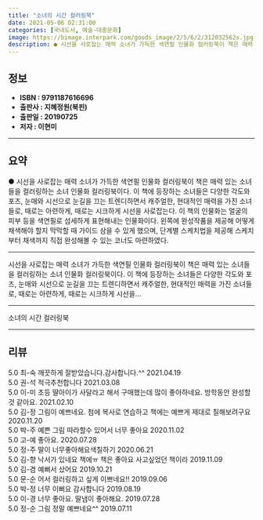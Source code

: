 ```yaml
---
title: "소녀의 시간 컬러링북"
date: 2021-05-06 02:31:00
categories: [국내도서, 예술-대중문화]
image: https://bimage.interpark.com/goods_image/2/5/6/2/312032562s.jpg
description: ● 시선을 사로잡는 매력 소녀가 가득한 색연필 인물화 컬러링북이 책은 매력 있는 소녀들을 컬러링하는 소녀 인물화 컬러링북이다. 이 책에 등장하는 소녀들은 다양한 각도와 포즈, 눈매와 시선으로 눈길을 끄는 트렌디하면서 캐주얼한, 현대적인 매력을 가진 소녀들로, 때로는 아련하게, 때로는
---
```


## **정보**

- **ISBN : 9791187616696**
- **출판사 : 지혜정원(북핀)**
- **출판일 : 20190725**
- **저자 : 이현미**

------



## **요약**

●  시선을 사로잡는 매력 소녀가 가득한 색연필 인물화 컬러링북이 책은 매력 있는 소녀들을 컬러링하는 소녀 인물화 컬러링북이다. 이 책에 등장하는 소녀들은 다양한 각도와 포즈, 눈매와 시선으로 눈길을 끄는 트렌디하면서 캐주얼한, 현대적인 매력을 가진 소녀들로, 때로는 아련하게, 때로는 시크하게 시선을 사로잡는다. 이 책의 인물화는 얼굴의 피부 등을 색연필로 섬세하게 표현해내는 인물화이다. 왼쪽에 완성작품을 제공해 어떻게 채색해야 할지 막막할 때 가이드 삼을 수 있게 했으며, 단계별 스케치법을 제공해 스케치부터 채색까지 직접 완성해볼 수 있는 코너도 마련하였다.

------

시선을 사로잡는 매력 소녀가 가득한 색연필 인물화 컬러링북이 책은 매력 있는 소녀들을 컬러링하는 소녀 인물화 컬러링북이다. 이 책에 등장하는 소녀들은 다양한 각도와 포즈, 눈매와 시선으로 눈길을 끄는 트렌디하면서 캐주얼한, 현대적인 매력을 가진 소녀들로, 때로는 아련하게, 때로는 시크하게 시선을... 

------


소녀의 시간 컬러링북 

------


## **리뷰** 

5.0 최-숙 깨끗하게 잘받았습니다.감사합니다.^^ 2021.04.19 <br/>5.0 권-석 적극추천합니다 2021.03.08 <br/>5.0 이-미 초등 딸아이가 사달라고 해서 구매했는데 많이 좋아하네요. 방학동안 완성할 것 같아요. 2021.02.10 <br/>5.0 김-정 그림이 예쁘네요. 첨에 복사로 연습하고 책에는 예쁘게 제대로 칠해보려구요 2020.11.20 <br/>5.0 박-주 예쁜 그림 따라할수 있어서 너무 좋아요 2020.11.02 <br/>5.0 고-예 좋아요. 2020.07.28 <br/>5.0 정-주 딸이 너무좋아해요색칠하기 2020.06.21 <br/>5.0 김-향 낙서가 있네요 책에ㅠ 책은 좋아요 사고싶었던 책이라 2019.11.09 <br/>5.0 김-겸 예뻐서 샀어요 2019.10.21 <br/>5.0 문-순 어서 컬러링하고 싶게 이쁘네요!! 2019.09.06 <br/>5.0 박-정 너무 이뻐요 감사합니다 2019.08.19 <br/>5.0 이-경 너무 좋아요.
딸냄이 좋아해요. 2019.07.28 <br/>5.0 정-순 그림 정말 예쁘네요^^ 2019.07.11 <br/>